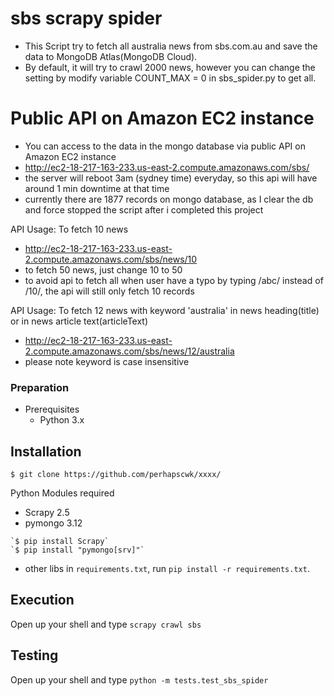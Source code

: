 # sbs scrapy spider

- This Script try to fetch all australia news from sbs.com.au and save the data to MongoDB Atlas(MongoDB Cloud).
- By default, it will try to crawl 2000 news, however you can change the setting by modify variable COUNT_MAX = 0 in sbs_spider.py to get all.

# Public API on Amazon EC2 instance

- You can access to the data in the mongo database via public API on Amazon EC2 instance
- http://ec2-18-217-163-233.us-east-2.compute.amazonaws.com/sbs/
- the server will reboot 3am (sydney time) everyday, so this api will have around 1 min downtime at that time
- currently there are 1877 records on mongo database, as I clear the db and force stopped the script after i completed this project

API Usage: To fetch 10 news 

- http://ec2-18-217-163-233.us-east-2.compute.amazonaws.com/sbs/news/10
- to fetch 50 news, just change 10 to 50
- to avoid api to fetch all when user have a typo by typing /abc/ instead of /10/, the api will still only fetch 10 records

API Usage: To fetch 12 news with keyword 'australia' in news heading(title) or in news article text(articleText)

- http://ec2-18-217-163-233.us-east-2.compute.amazonaws.com/sbs/news/12/australia
- please note keyword is case insensitive

### Preparation

- Prerequisites
  - Python 3.x

## Installation

`$ git clone https://github.com/perhapscwk/xxxx/`

 Python Modules required
 - Scrapy 2.5
 - pymongo 3.12
 
```
`$ pip install Scrapy`
`$ pip install "pymongo[srv]"`
```
  - other libs in ```requirements.txt```, run ```pip install -r requirements.txt```.

## Execution

Open up your shell and type	`scrapy crawl sbs`

## Testing

Open up your shell and type	`python -m tests.test_sbs_spider`

